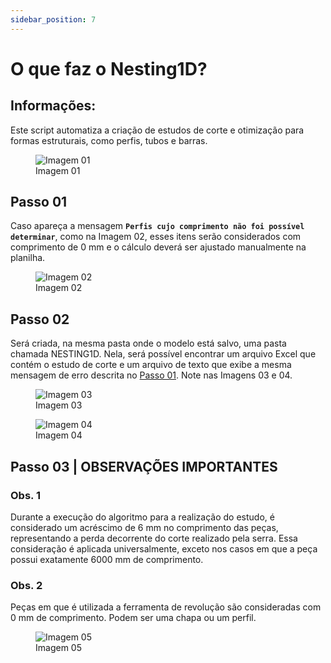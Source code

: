 ```yaml
---
sidebar_position: 7
---
```


# O que faz o Nesting1D?

## Informações:

Este script automatiza a criação de estudos de corte e otimização para formas estruturais, como perfis, tubos e barras.

<figure>
    <img src="/img/inventor/ilogic/o-que-faz-o-nesting-1d/img01.png" alt="Imagem 01" />
    <figcaption>Imagem 01</figcaption>
</figure>

## Passo 01
Caso apareça a mensagem **``Perfis cujo comprimento não foi possível determinar``**, como na Imagem 02, esses itens serão considerados com comprimento de 0 mm e o cálculo deverá ser ajustado manualmente na planilha.

<figure>
    <img src="/img/inventor/ilogic/o-que-faz-o-nesting-1d/img02.png" alt="Imagem 02" />
    <figcaption>Imagem 02</figcaption>
</figure>

## Passo 02
Será criada, na mesma pasta onde o modelo está salvo, uma pasta chamada NESTING1D. Nela, será possível encontrar um arquivo Excel que contém o estudo de corte e um arquivo de texto que exibe a mesma mensagem de erro descrita no <a href="#passo-01">Passo 01</a>. Note nas Imagens 03 e 04.

<figure>
    <img src="/img/inventor/ilogic/o-que-faz-o-nesting-1d/img03.png" alt="Imagem 03" />
    <figcaption>Imagem 03</figcaption>
</figure>

<figure>
    <img src="/img/inventor/ilogic/o-que-faz-o-nesting-1d/img04.png" alt="Imagem 04" />
    <figcaption>Imagem 04</figcaption>
</figure>

## Passo 03 | OBSERVAÇÕES IMPORTANTES

### Obs. 1
Durante a execução do algoritmo para a realização do estudo, é considerado um acréscimo de 6 mm no comprimento das peças, representando a perda decorrente do corte realizado pela serra. Essa consideração é aplicada universalmente, exceto nos casos em que a peça possui exatamente 6000 mm de comprimento.

### Obs. 2
Peças em que é utilizada a ferramenta de revolução são consideradas com 0 mm de comprimento. Podem ser uma chapa ou um perfil.

<figure>
    <img src="/img/inventor/ilogic/o-que-faz-o-nesting-1d/img05.png" alt="Imagem 05" />
    <figcaption>Imagem 05</figcaption>
</figure>